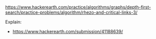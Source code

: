 https://www.hackerearth.com/practice/algorithms/graphs/depth-first-search/practice-problems/algorithm/rhezo-and-critical-links-3/

Explain:
- https://www.hackerearth.com/submission/41188639/

